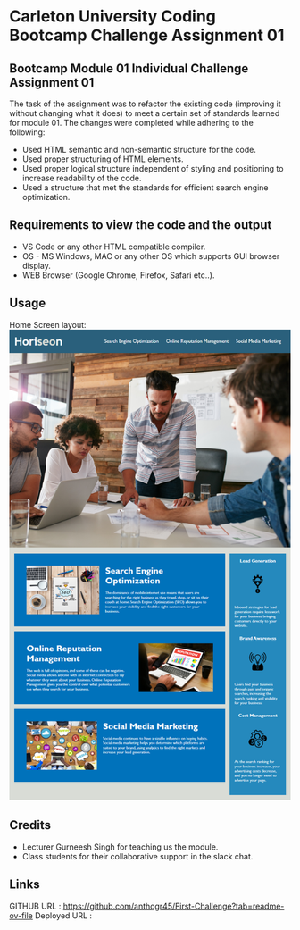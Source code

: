 # Carleton University Coding Bootcamp Challenge Assignment 01

## Bootcamp Module 01 Individual Challenge Assignment 01

The task of the assignment was to refactor the existing code (improving it without changing what it does) to meet a certain set of standards learned for module 01. The changes were completed while adhering to the following:
-	Used HTML semantic and non-semantic structure for the code.
-	Used proper structuring of HTML elements.
-	Used proper logical structure independent of styling and positioning to increase readability of the code.
-	Used a structure that met the standards for efficient search engine optimization.

## Requirements to view the code and the output

- VS Code or any other HTML compatible compiler.
- OS - MS Windows, MAC or any other OS which supports GUI browser display.
- WEB Browser (Google Chrome, Firefox, Safari etc..).


## Usage

Home Screen layout:
![image info](Assets/images/Screen.png)

## Credits

- Lecturer Gurneesh Singh for teaching us the module.
- Class students for their collaborative support in the slack chat.


## Links

GITHUB URL : https://github.com/anthogr45/First-Challenge?tab=readme-ov-file
Deployed URL : 

